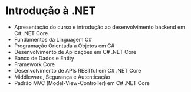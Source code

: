 # Introdução à .NET   

- Apresentação do curso e introdução ao desenvolvimento backend em C# .NET Core
- Fundamentos da Linguagem C#
- Programação Orientada a Objetos em C#
- Desenvolvimento de Aplicações em C# .NET Core 
- Banco de Dados e Entity
- Framework Core
- Desenvolvimento de APIs RESTful em C# .NET Core 
- Middleware, Segurança e Autenticação
- Padrão MVC (Model-View-Controller) em C# .NET Core
